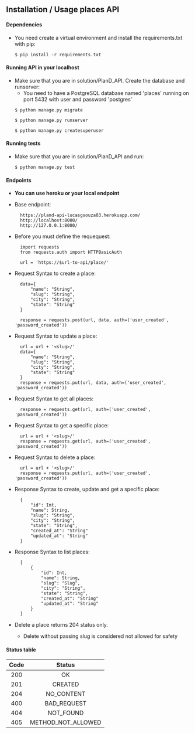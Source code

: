 ## Installation / Usage places API

#### Dependencies
* You need create a virtual environment and install the requirements.txt with pip:
    ```
    $ pip install -r requirements.txt
    ```

#### Running API in your localhost
* Make sure that you are in solution/PlanD_API. Create the database and runserver:
    * You need to have a PostgreSQL database named 'places' running on port 5432 with user and password 'postgres'
    ```
    $ python manage.py migrate
    ```
    ```
    $ python manage.py runserver
    ```
    ```
    $ python manage.py createsuperuser
    ```

#### Running tests
* Make sure that you are in solution/PlanD_API and run:
    ```
    $ python manage.py test
    ```
#### Endpoints

* **You can use heroku or your local endpoint**

* Base endpoint:
    
        https://pland-api-lucasgsouza03.herokuapp.com/
        http://localhost:8000/
        http://127.0.0.1:8000/
    

* Before you must define the requequest:
         
        import requests
        from requests.auth import HTTPBasicAuth  

        url = 'https://$url-to-api/place/'
        

* Request Syntax to create a place:
        
        data={
            "name": "String",
            "slug": "String",
            "city": "String",
            "state": "String"
        }
        
        response = requests.post(url, data, auth=('user_created', 'password_created'))
        

* Request Syntax to update a place:
        
        url = url + '<slug>/'
        data={
            "name": "String",
            "slug": "String",
            "city": "String",
            "state": "String"
        }
        response = requests.put(url, data, auth=('user_created', 'password_created'))
        

* Request Syntax to get all places:
          
        response = requests.get(url, auth=('user_created', 'password_created'))

* Request Syntax to get a specific place:

        url = url + '<slug>/'
        response = requests.get(url, auth=('user_created', 'password_created'))

* Request Syntax to delete a place:
        
        url = url + '<slug>/'
        response = requests.put(url, auth=('user_created', 'password_created'))

* Response Syntax to create, update and get a specific place:
    
        {
            "id": Int,
            "name": String,
            "slug": "String",
            "city": "String",
            "state": "String",
            "created_at": "String"
            "updated_at": "String"
        }

* Response Syntax to list places:
    
        [
            {
                "id": Int,
                "name": String,
                "slug": "Slug",
                "city": "String",
                "state": "String",
                "created_at": "String"
                "updated_at": "String"
            }
        ]

* Delete a place returns 204 status only.
    * Delete without passing slug is considered not allowed for safety

#### Status table

| Code | Status |
|:-------:|:---------:|
| 200   | OK |
| 201   | CREATED |
| 204   | NO_CONTENT |
| 400   | BAD_REQUEST |
| 404   | NOT_FOUND |
| 405   | METHOD_NOT_ALLOWED |
